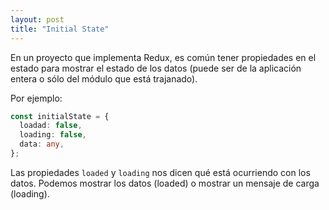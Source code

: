 ```yaml
---
layout: post
title: "Initial State"
---
```


En un proyecto que implementa Redux<!--more-->, es común tener propiedades en el estado para mostrar el estado de los datos (puede ser de la aplicación entera o sólo del módulo que está trajanado).

Por ejemplo:

```typescript
const initialState = {
  loadad: false,
  loading: false,
  data: any,
};
```

Las propiedades `loaded` y `loading` nos dicen qué está ocurriendo con los datos. Podemos mostrar los datos (loaded) o mostrar un mensaje de carga (loading).
